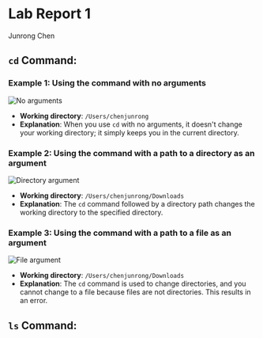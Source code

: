 # Lab Report 1
Junrong Chen

## `cd` Command:

### Example 1: Using the command with no arguments
![No arguments](https://github.com/JunrongChen2004/CSE15L/assets/122309066/6427e105-318f-4876-b13c-d38449ebf6fb)
- **Working directory**: `/Users/chenjunrong`
- **Explanation**: When you use `cd` with no arguments, it doesn't change your working directory; it simply keeps you in the current directory.

### Example 2: Using the command with a path to a directory as an argument
![Directory argument](https://github.com/JunrongChen2004/CSE15L/assets/122309066/0b922a07-cf1a-4f49-90ff-6fc6a11700a5)
- **Working directory**: `/Users/chenjunrong/Downloads`
- **Explanation**: The `cd` command followed by a directory path changes the working directory to the specified directory.

### Example 3: Using the command with a path to a file as an argument
![File argument](https://github.com/JunrongChen2004/CSE15L/assets/122309066/7afb549d-07a7-40a7-b083-df503b406da7)
- **Working directory**: `/Users/chenjunrong/Downloads`
- **Explanation**: The `cd` command is used to change directories, and you cannot change to a file because files are not directories. This results in an error.

## `ls` Command:
